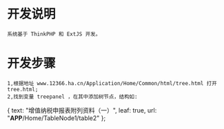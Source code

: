 # 开发说明
    系统基于 ThinkPHP 和 ExtJS 开发。

# 开发步骤
    1,根据地址 www.12366.ha.cn/Application/Home/Common/html/tree.html 打开 tree.html;
    2,找到变量 treepanel ，在其中添加树节点，结构如:
{
    text: "增值纳税申报表附列资料（一）",
    leaf: true,
    url: "__APP__/Home/TableNode1/table2"
};
